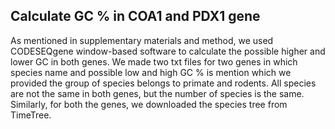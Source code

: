 ## Calculate GC % in COA1 and PDX1 gene
As mentioned in supplementary materials and method, we used CODESEQgene window-based software to calculate the possible higher and lower GC in both genes.
We made two txt files for two genes in which species name and possible low and high GC % is mention which we provided the group of species belongs to primate and rodents.
All species are not the same in both genes, but the number of species is the same.
Similarly, for both the genes, we downloaded the species tree from TimeTree.
